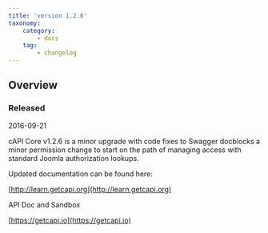 ```yaml
---
title: 'version 1.2.6'
taxonomy:
    category:
        - docs
    tag:
        - changelog
---
```


## Overview
### Released 
2016-09-21

cAPI Core v1.2.6 is a minor upgrade with code fixes to Swagger docblocks a minor permission change to start on the path of managing access with standard Joomla authorization lookups.

Updated documentation can be found here:

[http://learn.getcapi.org](http://learn.getcapi.org)

API Doc and Sandbox

[https://getcapi.io](https://getcapi.io)